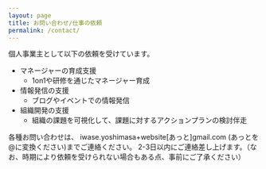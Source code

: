 ```yaml
---
layout: page
title: お問い合わせ/仕事の依頼
permalink: /contact/
---
```


個人事業主として以下の依頼を受けています。

- マネージャーの育成支援
	- 1on1や研修を通じたマネージャー育成
- 情報発信の支援
	- ブログやイベントでの情報発信
- 組織開発の支援
	- 組織の課題を可視化して、課題に対するアクションプランの検討伴走

各種お問い合わせは、 iwase.yoshimasa+website[あっと]gmail.com (あっとを@に変換ください)までご連絡ください。
2-3日以内にご連絡差し上げます。（なお、時期により依頼を受けられない場合もある点、事前にご了承ください）
